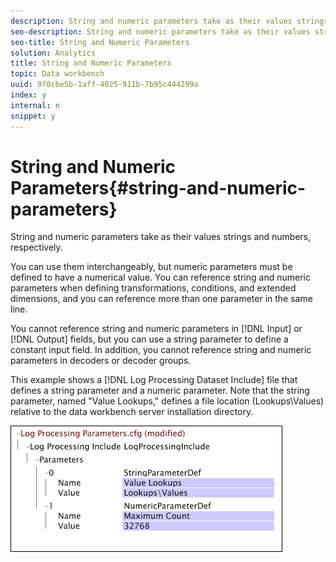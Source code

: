 ```yaml
---
description: String and numeric parameters take as their values strings and numbers, respectively.
seo-description: String and numeric parameters take as their values strings and numbers, respectively.
seo-title: String and Numeric Parameters
solution: Analytics
title: String and Numeric Parameters
topic: Data workbench
uuid: 9f0cbe5b-1aff-4025-911b-7b95c444299a
index: y
internal: n
snippet: y
---
```


# String and Numeric Parameters{#string-and-numeric-parameters}

String and numeric parameters take as their values strings and numbers, respectively.

You can use them interchangeably, but numeric parameters must be defined to have a numerical value. You can reference string and numeric parameters when defining transformations, conditions, and extended dimensions, and you can reference more than one parameter in the same line.

You cannot reference string and numeric parameters in [!DNL Input] or [!DNL Output] fields, but you can use a string parameter to define a constant input field. In addition, you cannot reference string and numeric parameters in decoders or decoder groups.

This example shows a [!DNL Log Processing Dataset Include] file that defines a string parameter and a numeric parameter. Note that the string parameter, named "Value Lookups," defines a file location (Lookups\Values) relative to the data workbench server installation directory.

![](assets/cfg_Parameters_StringNumeric.png)

